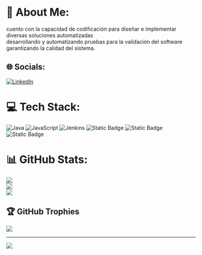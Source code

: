 # 💫 About Me:
cuento con la capacidad de codificación para diseñar e implementar diversas soluciones automatizadas<br>desarrollando y automatizando pruebas para la validación del software garantizando la calidad del sistema.


## 🌐 Socials:
[![LinkedIn](https://img.shields.io/badge/LinkedIn-%230077B5.svg?logo=linkedin&logoColor=white)](https://linkedin.com/in/www.linkedin.com/in/daniel-hinestroza-b427b61a6) 

# 💻 Tech Stack:
![Java](https://img.shields.io/badge/java-%23ED8B00.svg?style=flat&logo=openjdk&logoColor=white) ![JavaScript](https://img.shields.io/badge/javascript-%23323330.svg?style=flat&logo=javascript&logoColor=%23F7DF1E) ![Jenkins](https://img.shields.io/badge/jenkins-%232C5263.svg?style=flat&logo=jenkins&logoColor=white)
![Static Badge](https://img.shields.io/badge/automation-path?style=social&logo=selenium)
![Static Badge](https://img.shields.io/badge/automation-path?style=social&logo=cucumber)
![Static Badge](https://img.shields.io/badge/automation-path?style=social&logo=appium)


# 📊 GitHub Stats:
![](https://github-readme-stats.vercel.app/api?username=dhinestroza&theme=react&hide_border=false&include_all_commits=true&count_private=true)<br/>
![](https://github-readme-streak-stats.herokuapp.com/?user=dhinestroza&theme=react&hide_border=false)<br/>
![](https://github-readme-stats.vercel.app/api/top-langs/?username=dhinestroza&theme=react&hide_border=false&include_all_commits=true&count_private=true&layout=compact)

## 🏆 GitHub Trophies
![](https://github-profile-trophy.vercel.app/?username=dhinestroza&theme=radical&no-frame=false&no-bg=true&margin-w=4)

---
[![](https://visitcount.itsvg.in/api?id=dhinestroza&icon=4&color=0)](https://visitcount.itsvg.in)

<!-- Proudly created with GPRM ( https://gprm.itsvg.in ) -->
